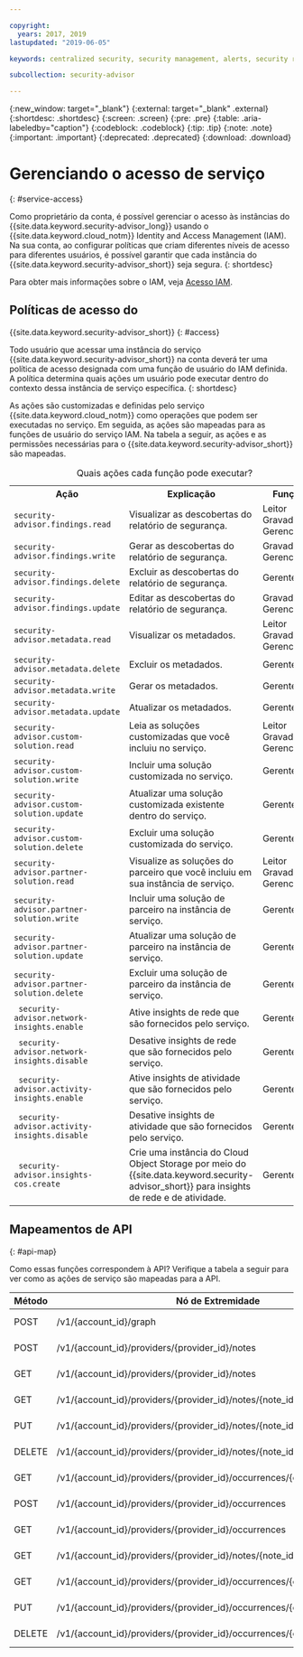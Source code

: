 ```yaml
---

copyright:
  years: 2017, 2019
lastupdated: "2019-06-05"

keywords: centralized security, security management, alerts, security risk, insights, threat detection

subcollection: security-advisor

---
```


{:new_window: target="_blank"}
{:external: target="_blank" .external}
{:shortdesc: .shortdesc}
{:screen: .screen}
{:pre: .pre}
{:table: .aria-labeledby="caption"}
{:codeblock: .codeblock}
{:tip: .tip}
{:note: .note}
{:important: .important}
{:deprecated: .deprecated}
{:download: .download}



# Gerenciando o acesso de serviço
{: #service-access}

Como proprietário da conta, é possível gerenciar o acesso às instâncias do {{site.data.keyword.security-advisor_long}} usando o {{site.data.keyword.cloud_notm}} Identity and Access Management (IAM). Na sua conta, ao configurar políticas que criam diferentes níveis de acesso para diferentes usuários, é possível garantir que cada instância do {{site.data.keyword.security-advisor_short}} seja segura.
{: shortdesc}

Para obter mais informações sobre o IAM, veja [Acesso IAM](/docs/iam?topic=iam-userroles).

## Políticas de acesso do
{{site.data.keyword.security-advisor_short}}
{: #access}

Todo usuário que acessar uma instância do serviço {{site.data.keyword.security-advisor_short}} na conta deverá ter uma política de acesso designada com uma função de usuário do IAM definida. A política determina quais ações um usuário pode executar dentro do contexto dessa instância de serviço específica.
{: shortdesc}

As ações são customizadas e definidas pelo serviço {{site.data.keyword.cloud_notm}} como operações que podem ser executadas no serviço. Em seguida, as ações são mapeadas para as funções de usuário do serviço IAM. Na tabela a
seguir, as ações e as permissões necessárias para o {{site.data.keyword.security-advisor_short}} são mapeadas.

<table><caption>Quais ações cada função pode executar?</caption>
  <col width="40%">
  <col width="40%">
  <col width="20%">
  <tr>
    <th>Ação</th>
    <th>Explicação</th>
    <th>Função</th>
  </tr>
  <tr>
    <td><code>security-advisor.findings.read</code></td>
    <td>Visualizar as descobertas do relatório de segurança.</td>
    <td>Leitor</br>Gravador</br>Gerenciador</td>
  </tr>
  <tr>
    <td><code>security-advisor.findings.write</code></td>
    <td>Gerar as descobertas do relatório de segurança.</td>
    <td>Gravador</br>Gerenciador</td>
  </tr>
  <tr>
    <td><code>security-advisor.findings.delete</code></td>
    <td>Excluir as descobertas do relatório de segurança.</td>
    <td>Gerente</td>
  </tr>
  <tr>
    <td><code>security-advisor.findings.update</code></td>
    <td>Editar as descobertas do relatório de segurança.</td>
    <td>Gravador</br>Gerenciador</td>
  </tr>
  <tr>
    <td><code>security-advisor.metadata.read</code></td>
    <td>Visualizar os metadados.</td>
    <td>Leitor</br>Gravador</br>Gerenciador</td>
  </tr>
  <tr>
    <td><code>security-advisor.metadata.delete</code></td>
    <td>Excluir os metadados.</td>
    <td>Gerente</td>
  </tr>
  <tr>
    <td><code>security-advisor.metadata.write</code></td>
    <td>Gerar os metadados.</td>
    <td>Gerente</td>
  </tr>
  <tr>
    <td><code>security-advisor.metadata.update</code></td>
    <td>Atualizar os metadados.</td>
    <td>Gerente</td>
  </tr>
  <tr>
    <td><code>security-advisor.custom-solution.read</code></td>
    <td>Leia as soluções customizadas que você incluiu no serviço.</td>
    <td>Leitor</br>Gravador</br>Gerenciador</td>
  </tr>
  <tr>
    <td><code>security-advisor.custom-solution.write</code></td>
    <td>Incluir uma solução customizada no serviço.</td>
    <td>Gerente</td>
  </tr>
  <tr>
    <td><code>security-advisor.custom-solution.update</code></td>
    <td>Atualizar uma solução customizada existente dentro do serviço.</td>
    <td>Gerente</td>
  </tr>
  <tr>
    <td><code>security-advisor.custom-solution.delete</code></td>
    <td>Excluir uma solução customizada do serviço.</td>
    <td>Gerente</td>
  </tr>
  <tr>
    <td><code>security-advisor.partner-solution.read</code></td>
    <td>Visualize as soluções do parceiro que você incluiu em sua instância de serviço.</td>
    <td>Leitor</br>Gravador</br>Gerenciador</td>
  </tr>
  <tr>
    <td><code>security-advisor.partner-solution.write</code></td>
    <td>Incluir uma solução de parceiro na instância de serviço.</td>
    <td>Gerente</td>
  </tr>
  <tr>
    <td><code>security-advisor.partner-solution.update</code></td>
    <td>Atualizar uma solução de parceiro na instância de serviço.</td>
    <td>Gerente</td>
  </tr>
  <tr>
    <td><code>security-advisor.partner-solution.delete</code></td>
    <td>Excluir uma solução de parceiro da instância de serviço.</td>
    <td>Gerente</td>
  </tr>
  <tr>
    <td><code> security-advisor.network-insights.enable </code></td>
    <td>Ative insights de rede que são fornecidos pelo serviço.</td>
    <td>Gerente</td>
  </tr>
  <tr>
    <td><code> security-advisor.network-insights.disable </code></td>
    <td>Desative insights de rede que são fornecidos pelo serviço.</td>
    <td>Gerente</td>
  </tr>
  <tr>
    <td><code> security-advisor.activity-insights.enable </code></td>
    <td>Ative insights de atividade que são fornecidos pelo serviço.</td>
    <td>Gerente</td>
  </tr>
  <tr>
    <td><code> security-advisor.activity-insights.disable </code></td>
    <td>Desative insights de atividade que são fornecidos pelo serviço.</td>
    <td>Gerente</td>
  </tr>
  <tr>
    <td><code> security-advisor.insights-cos.create </code></td>
    <td>Crie uma instância do Cloud Object Storage por meio do {{site.data.keyword.security-advisor_short}} para insights de rede e de atividade.</td>
    <td>Gerente</td>
  </tr>
</table>

## Mapeamentos de API
{: #api-map}

Como essas funções correspondem à API? Verifique a tabela a seguir para ver como as ações de serviço são mapeadas para a API.


| Método | Nó de Extremidade                                                                  |  Ação de serviço                  |
|--------|---------------------------------------------------------------------------|----------------------------------|
| POST   | /v1/{account_id}/graph                                                    | security-advisor.findings.read   |
| POST   | /v1/{account_id}/providers/{provider_id}/notes                            | security-advisor.metadata.write  |
| GET    | /v1/{account_id}/providers/{provider_id}/notes                            | security-advisor.metadata.read   |
| GET    | /v1/{account_id}/providers/{provider_id}/notes/{note_id}                  | security-advisor.metadata.read   |
| PUT    | /v1/{account_id}/providers/{provider_id}/notes/{note_id}                  | security-advisor.metadata.update |
| DELETE | /v1/{account_id}/providers/{provider_id}/notes/{note_id}                  | security-advisor.metadata.delete |
| GET    | /v1/{account_id}/providers/{provider_id}/occurrences/{occurrence_id}/note | security-advisor.findings.read   |
| POST   | /v1/{account_id}/providers/{provider_id}/occurrences                      | security-advisor.findings.write  |
| GET    | /v1/{account_id}/providers/{provider_id}/occurrences                      | security-advisor.findings.read   |
| GET    | /v1/{account_id}/providers/{provider_id}/notes/{note_id}/occurrences      | security-advisor.findings.read   |
| GET    | /v1/{account_id}/providers/{provider_id}/occurrences/{occurrence_id}      | security-advisor.findings.read   |
| PUT    | /v1/{account_id}/providers/{provider_id}/occurrences/{occurrence_id}      | security-advisor.findings.update |
| DELETE | /v1/{account_id}/providers/{provider_id}/occurrences/{occurrence_id}      | security-advisor.findings.delete |
